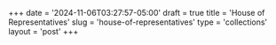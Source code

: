 +++
date = '2024-11-06T03:27:57-05:00'
draft = true
title = 'House of Representatives'
slug = 'house-of-representatives'
type = 'collections'
layout = 'post'
+++
